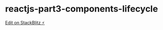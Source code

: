 # reactjs-part3-components-lifecycle

[Edit on StackBlitz ⚡️](https://stackblitz.com/edit/reactjs-part3-components-lifecycle)